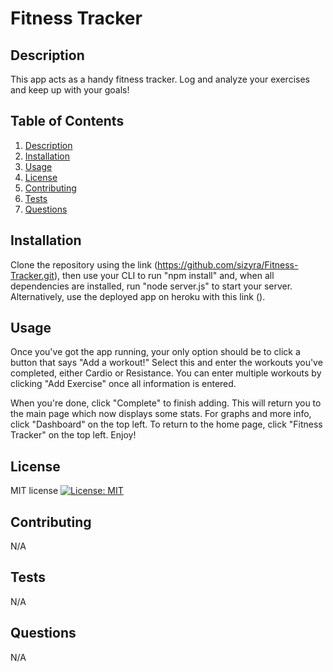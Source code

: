 # Fitness Tracker

## Description
This app acts as a handy fitness tracker. Log and analyze your exercises and keep up with your goals!

## Table of Contents
1. [Description](#Description)
2. [Installation](#Installation)
3. [Usage](#Usage)
4. [License](#License)
5. [Contributing](#Contributing)
6. [Tests](#Tests)
7. [Questions](#Questions)

## Installation
Clone the repository using the link (https://github.com/sizyra/Fitness-Tracker.git), then use your CLI to run "npm install" and, when all dependencies are installed, run "node server.js" to start your server. Alternatively, use the deployed app on heroku with this link ().

## Usage
Once you've got the app running, your only option should be to click a button that says "Add a workout!" Select this and enter the workouts you've completed, either Cardio or Resistance. You can enter multiple workouts by clicking "Add Exercise" once all information is entered. 

When you're done, click "Complete" to finish adding. This will return you to the main page which now displays some stats. For graphs and more info, click "Dashboard" on the top left. To return to the home page, click "Fitness Tracker" on the top left. Enjoy!

## License
MIT license [![License: MIT](https://img.shields.io/badge/License-MIT-yellow.svg)](https://opensource.org/licenses/MIT)

## Contributing
N/A

## Tests
N/A

## Questions
N/A
